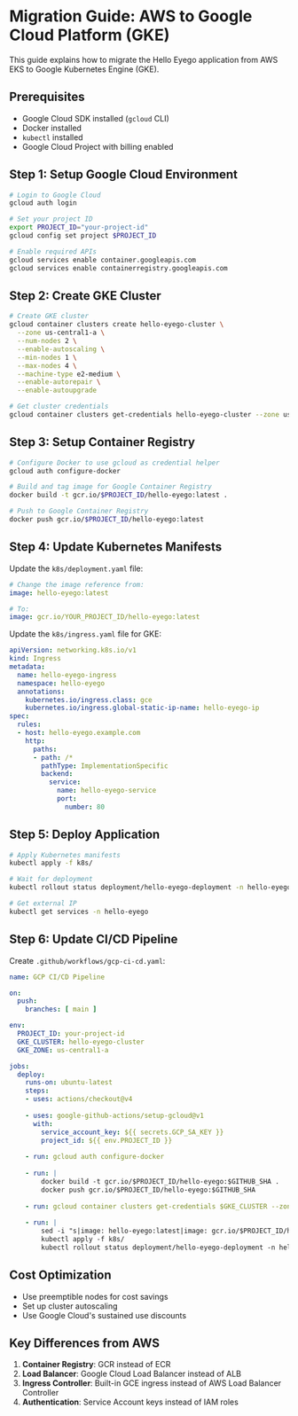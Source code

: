 # Migration Guide: AWS to Google Cloud Platform (GKE)

This guide explains how to migrate the Hello Eyego application from AWS EKS to Google Kubernetes Engine (GKE).

## Prerequisites

- Google Cloud SDK installed (`gcloud` CLI)
- Docker installed
- `kubectl` installed
- Google Cloud Project with billing enabled

## Step 1: Setup Google Cloud Environment

```bash
# Login to Google Cloud
gcloud auth login

# Set your project ID
export PROJECT_ID="your-project-id"
gcloud config set project $PROJECT_ID

# Enable required APIs
gcloud services enable container.googleapis.com
gcloud services enable containerregistry.googleapis.com
```

## Step 2: Create GKE Cluster

```bash
# Create GKE cluster
gcloud container clusters create hello-eyego-cluster \
  --zone us-central1-a \
  --num-nodes 2 \
  --enable-autoscaling \
  --min-nodes 1 \
  --max-nodes 4 \
  --machine-type e2-medium \
  --enable-autorepair \
  --enable-autoupgrade

# Get cluster credentials
gcloud container clusters get-credentials hello-eyego-cluster --zone us-central1-a
```

## Step 3: Setup Container Registry

```bash
# Configure Docker to use gcloud as credential helper
gcloud auth configure-docker

# Build and tag image for Google Container Registry
docker build -t gcr.io/$PROJECT_ID/hello-eyego:latest .

# Push to Google Container Registry
docker push gcr.io/$PROJECT_ID/hello-eyego:latest
```

## Step 4: Update Kubernetes Manifests

Update the `k8s/deployment.yaml` file:

```yaml
# Change the image reference from:
image: hello-eyego:latest

# To:
image: gcr.io/YOUR_PROJECT_ID/hello-eyego:latest
```

Update the `k8s/ingress.yaml` file for GKE:

```yaml
apiVersion: networking.k8s.io/v1
kind: Ingress
metadata:
  name: hello-eyego-ingress
  namespace: hello-eyego
  annotations:
    kubernetes.io/ingress.class: gce
    kubernetes.io/ingress.global-static-ip-name: hello-eyego-ip
spec:
  rules:
  - host: hello-eyego.example.com
    http:
      paths:
      - path: /*
        pathType: ImplementationSpecific
        backend:
          service:
            name: hello-eyego-service
            port:
              number: 80
```

## Step 5: Deploy Application

```bash
# Apply Kubernetes manifests
kubectl apply -f k8s/

# Wait for deployment
kubectl rollout status deployment/hello-eyego-deployment -n hello-eyego

# Get external IP
kubectl get services -n hello-eyego
```

## Step 6: Update CI/CD Pipeline

Create `.github/workflows/gcp-ci-cd.yaml`:

```yaml
name: GCP CI/CD Pipeline

on:
  push:
    branches: [ main ]

env:
  PROJECT_ID: your-project-id
  GKE_CLUSTER: hello-eyego-cluster
  GKE_ZONE: us-central1-a

jobs:
  deploy:
    runs-on: ubuntu-latest
    steps:
    - uses: actions/checkout@v4
    
    - uses: google-github-actions/setup-gcloud@v1
      with:
        service_account_key: ${{ secrets.GCP_SA_KEY }}
        project_id: ${{ env.PROJECT_ID }}
    
    - run: gcloud auth configure-docker
    
    - run: |
        docker build -t gcr.io/$PROJECT_ID/hello-eyego:$GITHUB_SHA .
        docker push gcr.io/$PROJECT_ID/hello-eyego:$GITHUB_SHA
    
    - run: gcloud container clusters get-credentials $GKE_CLUSTER --zone $GKE_ZONE
    
    - run: |
        sed -i "s|image: hello-eyego:latest|image: gcr.io/$PROJECT_ID/hello-eyego:$GITHUB_SHA|g" k8s/deployment.yaml
        kubectl apply -f k8s/
        kubectl rollout status deployment/hello-eyego-deployment -n hello-eyego
```

## Cost Optimization

- Use preemptible nodes for cost savings
- Set up cluster autoscaling
- Use Google Cloud's sustained use discounts

## Key Differences from AWS

1. **Container Registry**: GCR instead of ECR
2. **Load Balancer**: Google Cloud Load Balancer instead of ALB
3. **Ingress Controller**: Built-in GCE ingress instead of AWS Load Balancer Controller
4. **Authentication**: Service Account keys instead of IAM roles
